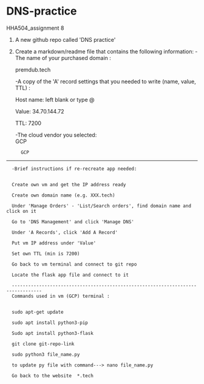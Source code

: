 # DNS-practice
HHA504_assignment 8  

1.  A new github repo called 'DNS practice'

   

2. Create a markdown/readme file that contains the following information: 
     -The name of your purchased domain :  
     
      premdub.tech
      

     -A copy of the 'A' record settings that you needed to write (name, value, TTL) :
     
      Host name: left blank or type @
      
      Value: 34.70.144.72
      
      TTL: 7200
      

      -The cloud vendor you selected:  
      GCP  
      
         GCP
      
------------------------------------------------------------------
      -Brief instructions if re-recreate app needed:
      

      Create own vm and get the IP address ready
      
      Create own domain name (e.g. XXX.tech)
      
      Under 'Manage Orders' - 'List/Search orders', find domain name and click on it
      
      Go to 'DNS Management' and click 'Manage DNS'
      
      Under 'A Records', click 'Add A Record'
      
      Put vm IP address under 'Value'
      
      Set own TTL (min is 7200)
      
      Go back to vm terminal and connect to git repo
      
      Locate the flask app file and connect to it
      
      ---------------------------------------------------------------------------------
      Commands used in vm (GCP) terminal :
      

      sudo apt-get update
      
      sudo apt install python3-pip
      
      Sudo apt install python3-flask
      
      git clone git-repo-link
      
      sudo python3 file_name.py
      
      to update py file with command---> nano file_name.py
      
      Go back to the website  *.tech 
     

